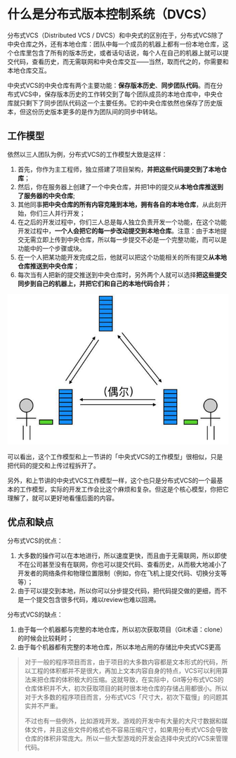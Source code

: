 # 什么是分布式版本控制系统（DVCS）

分布式VCS（Distributed VCS / DVCS）和中央式的区别在于，分布式VCS除了中央仓库之外，还有本地仓库：团队中每一个成员的机器上都有一份本地仓库，这个仓库里包含了所有的版本历史，或者话句话说，每个人在自己的机器上就可以提交代码，查看历史，而无需联网和中央仓库交互——当然，取而代之的，你需要和本地仓库交互。



中央式VCS的中央仓库有两个主要功能：**保存版本历史**、**同步团队代码**。而在分布式VCS中，保存版本历史的工作转交到了每个团队成员的本地仓库中，中央仓库就只剩下了同步团队代码这一个主要任务。它的中央仓库依然也保存了历史版本，但这份历史版本更多的是作为团队间的同步中转站。



## 工作模型

依然以三人团队为例，分布式VCS的工作模型大致是这样：

1. 首先，你作为主工程师，独立搭建了项目架构，**并把这些代码提交到了本地仓库**；
2. 然后，你在服务器上创建了一个中央仓库，并把1中的提交从**本地仓库推送到了服务器的中央仓库**;
3. 其他同事**把中央仓库的所有内容克隆到本地，拥有各自的本地仓库**，从此刻开始，你们三人并行开发；
4. 在之后的开发过程中，你们三人总是每人独立负责开发一个功能，在这个功能开发过程中，**一个人会把它的每一步改动提交到本地仓库**。注意：由于本地提交无需立即上传到中央仓库，所以每一步提交不必是一个完整功能，而可以是功能中的一个步骤或块。
5. 在一个人把某功能开发完成之后，他就可以把这个功能相关的所有提交**从本地仓库推送到中央仓库**；
6. 每次当有人把新的提交推送到中央仓库时，另外两个人就可以选择**把这些提交同步到自己的机器上，并把它们和自己的本地代码合并**；

![](./images/image01.png)



可以看出，这个工作模型和上一节讲的「中央式VCS的工作模型」很相似，只是把代码的提交和上传过程拆开了。



另外，和上节讲的中央式VCS工作模型一样，这个也只是分布式VCS的一个最基本的工作模型，实际的开发工作会比这个麻烦和复杂。但这是个核心模型，你把它理解了，就可以更好地看懂后面的内容。



## 优点和缺点

分布式VCS的优点：

1. 大多数的操作可以在本地进行，所以速度更快，而且由于无需联网，所以即使不在公司甚至没有在联网，你也可以提交代码、查看历史，从而极大地减小了开发者的网络条件和物理位置限制（例如，你在飞机上提交代码、切换分支等等）；
2. 由于可以提交到本地，所以你可以分步提交代码，把代码提交做的更细，而不是一个提交包含很多代码，难以review也难以回溯。

分布式VCS的缺点：

1. 由于每一个机器都与完整的本地仓库，所以初次获取项目（Git术语：clone）的时候会比较耗时；
2. 由于每个机器都有完整的本地仓库，所以本地占用的存储比中央式VCS更高



>对于一般的程序项目而言，由于项目的大多数内容都是文本形式的代码，所以工程的体积都并不是很大，再加上文本内容自身的特点，VCS可以利用算法来把仓库的体积极大的压缩。这就导致，在实际中，Git等分布式VCS的仓库体积并不大，初次获取项目的耗时很本地仓库的存储占用都很小。所以对于大多数的程序项目而言，分布式VCS「尺寸大，初次下载慢」的问题其实并不严重。
>
>不过也有一些例外，比如游戏开发。游戏的开发中有大量的大尺寸数据和媒体文件，并且这些文件的格式也不容易压缩尺寸，如果用分布式VCS会导致仓库的体积非常庞大。所以一些大型游戏的开发会选择中央式的VCS来管理代码。